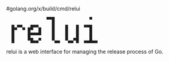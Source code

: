 #golang.org/x/build/cmd/relui

```
               ▀▀█             ▀
  ▄ ▄▄   ▄▄▄     █    ▄   ▄  ▄▄▄
  █▀  ▀ █▀  █    █    █   █    █
  █     █▀▀▀▀    █    █   █    █
  █     ▀█▄▄▀    ▀▄▄  ▀▄▄▀█  ▄▄█▄▄
```

relui is a web interface for managing the release process of Go.

